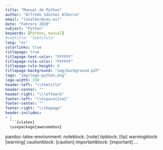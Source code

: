 ```yaml
---
title: "Manual de Python"
author: "Alfredo Sánchez Alberca"
email: "(asalber@ceu.es)"
date: "Febrero 2020"
subject: "Python"
keywords: [Python, manual]
#subtitle: "Subtítulo"
lang: "es"
colorlinks: true
titlepage: true
titlepage-text-color: "FFFFFF"
titlepage-rule-color: "FFFFFF"
titlepage-rule-height: 0
titlepage-background: "img/background.pdf"
logo: "img/logo-python.png"
logo-width: 150
header-left: "\\thetitle"
header-center: ""
header-right: "\\leftmark"
footer-left: "\\hspace{1cm}"
footer-center: ""
footer-right: "\\thepage"
header-includes:
- |
  ```{=latex}
  \usepackage{awesomebox}
  ```
pandoc-latex-environment:
  noteblock: [note]
  tipblock: [tip]
  warningblock: [warning]
  cautionblock: [caution]
  importantblock: [important]
...
```

